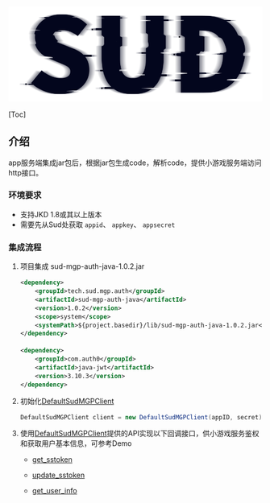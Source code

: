 #

![SUD](../Resource/logo.png)

[Toc]

## 介绍

app服务端集成jar包后，根据jar包生成code，解析code，提供小游戏服务端访问http接口。

### 环境要求

- 支持JKD 1.8或其以上版本
- 需要先从Sud处获取 `appid`、 `appkey`、 `appsecret`

### 集成流程

1. 项目集成 sud-mgp-auth-java-1.0.2.jar

    ```xml
    <dependency>
        <groupId>tech.sud.mgp.auth</groupId>
        <artifactId>sud-mgp-auth-java</artifactId>
        <version>1.0.2</version>
        <scope>system</scope>
        <systemPath>${project.basedir}/lib/sud-mgp-auth-java-1.0.2.jar</systemPath>
    </dependency>

    <dependency>
        <groupId>com.auth0</groupId>
        <artifactId>java-jwt</artifactId>
        <version>3.10.3</version>
    </dependency>
    ```

2. 初始化[DefaultSudMGPClient](./API/DefaultSudMGPClient.md)

    ```java
    DefaultSudMGPClient client = new DefaultSudMGPClient(appID, secret);
    ```

3. 使用[DefaultSudMGPClient](./API/DefaultSudMGPClient.md)提供的API实现以下回调接口，供小游戏服务鉴权和获取用户基本信息，可参考Demo

    - [get_sstoken](./HttpsCallback/get_sstoken.md)

    - [update_sstoken](./HttpsCallback/update_sstoken.md)

    - [get_user_info](./HttpsCallback/get_user_info.md)
